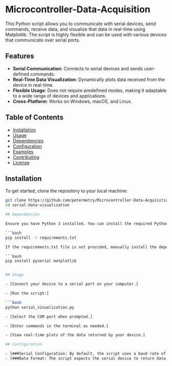 # Microcontroller-Data-Acquisition

This Python script allows you to communicate with serial devices, send commands, receive data, and visualize that data in real-time using Matplotlib. The script is highly flexible and can be used with various devices that communicate over serial ports.

## Features

- **Serial Communication**: Connects to serial devices and sends user-defined commands.
- **Real-Time Data Visualization**: Dynamically plots data received from the device in real-time.
- **Flexible Usage**: Does not require predefined modes, making it adaptable to a wide range of devices and applications.
- **Cross-Platform**: Works on Windows, macOS, and Linux.

## Table of Contents

- [Installation](#installation)
- [Usage](#usage)
- [Dependencies](#dependencies)
- [Configuration](#configuration)
- [Examples](#examples)
- [Contributing](#contributing)
- [License](#license)

## Installation

To get started, clone the repository to your local machine:

```bash
git clone https://github.com/petermetry/Microcontroller-Data-Acquisition.git
cd serial-data-visualization

## Dependencies

Ensure you have Python 3 installed. You can install the required Python packages using pip:

```bash
pip install -r requirements.txt

If the requirements.txt file is not provided, manually install the dependencies:

```bash
pip install pyserial matplotlib


## Usage

- [Connect your device to a serial port on your computer.]

- [Run the script:]

```bash
python serial_visualization.py

- [Select the COM port when prompted.]

- [Enter commands in the terminal as needed.]

- [View real-time plots of the data returned by your device.]

## Configuration

- [###Serial Configuration: By default, the script uses a baud rate of 9600 and a timeout of 1 second. These can be modified in the configure_serial function within the script.]
- [###Data Format: The script expects the serial device to return data in key-value pairs (e.g., Time: 10, RPM: 100, Angle: 30). This format can be adjusted by modifying the collect_data function.]

